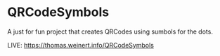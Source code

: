 # QRCodeSymbols

A just for fun project that creates QRCodes using sumbols for the dots. 

LIVE: https://thomas.weinert.info/QRCodeSymbols
